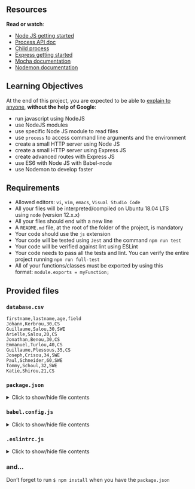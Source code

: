 <p><img src="https://s3.eu-west-3.amazonaws.com/hbtn.intranet/uploads/medias/2020/1/82692897e15d9f03256f.jpeg?X-Amz-Algorithm=AWS4-HMAC-SHA256&X-Amz-Credential=AKIA4MYA5JM5DUTZGMZG%2F20230531%2Feu-west-3%2Fs3%2Faws4_request&X-Amz-Date=20230531T194550Z&X-Amz-Expires=86400&X-Amz-SignedHeaders=host&X-Amz-Signature=44154f83bbb1a0f0a56dbc60c4905197f9eaabd0b585a7091a31995528042302" alt=""></p>
<h2>Resources</h2>
<p><strong>Read or watch</strong>:</p>
<ul>
    <li><a href="https://intranet.hbtn.io/rltoken/Yqqd7vdicYv9f8rbyJC18w" title="Node JS getting started" target="_blank">Node JS getting started</a></li>
    <li><a href="https://intranet.hbtn.io/rltoken/TyodG31Rx3XIiGE7HnxNYw" title="Process API doc" target="_blank">Process API doc</a></li>
    <li><a href="https://intranet.hbtn.io/rltoken/Ic5-12q1xFd74_0psW4CdQ" title="Child process" target="_blank">Child process</a></li>
    <li><a href="https://intranet.hbtn.io/rltoken/Bi4zX1TeHY2RF5lLYgKspg" title="Express getting started" target="_blank">Express getting started</a></li>
    <li><a href="https://intranet.hbtn.io/rltoken/eBgT_wcT40RgCLtYXuRpvw" title="Mocha documentation" target="_blank">Mocha documentation</a></li>
    <li><a href="https://intranet.hbtn.io/rltoken/rlx9PqRqSQkA6v6ZJmYKNw" title="Nodemon documentation" target="_blank">Nodemon documentation</a></li>
</ul>
<h2>Learning Objectives</h2>
<p>At the end of this project, you are expected to be able to&nbsp;<a href="https://intranet.hbtn.io/rltoken/0npbOzScCU_oDJNrQdOKRg" title="explain to anyone" target="_blank">explain to anyone</a>,&nbsp;<strong>without the help of Google</strong>:</p>
<ul>
    <li>run javascript using NodeJS</li>
    <li>use NodeJS modules</li>
    <li>use specific Node JS module to read files</li>
    <li>use&nbsp;<code>process</code> to access command line arguments and the environment</li>
    <li>create a small HTTP server using Node JS</li>
    <li>create a small HTTP server using Express JS</li>
    <li>create advanced routes with Express JS</li>
    <li>use ES6 with Node JS with Babel-node</li>
    <li>use Nodemon to develop faster</li>
</ul>
<h2>Requirements</h2>
<ul>
    <li>Allowed editors:&nbsp;<code>vi</code>,&nbsp;<code>vim</code>,&nbsp;<code>emacs</code>,&nbsp;<code>Visual Studio Code</code></li>
    <li>All your files will be interpreted/compiled on Ubuntu 18.04 LTS using&nbsp;<code>node</code> (version 12.x.x)</li>
    <li>All your files should end with a new line</li>
    <li>A&nbsp;<code>README.md</code> file, at the root of the folder of the project, is mandatory</li>
    <li>Your code should use the&nbsp;<code>js</code> extension</li>
    <li>Your code will be tested using&nbsp;<code>Jest</code> and the command&nbsp;<code>npm run test</code></li>
    <li>Your code will be verified against lint using ESLint</li>
    <li>Your code needs to pass all the tests and lint. You can verify the entire project running&nbsp;<code>npm run full-test</code></li>
    <li>All of your functions/classes must be exported by using this format:&nbsp;<code>module.exports = myFunction;</code></li>
</ul>
<h2>Provided files</h2>
<h3><code>database.csv</code></h3>
<pre><code>firstname,lastname,age,field
Johann,Kerbrou,30,CS
Guillaume,Salou,30,SWE
Arielle,Salou,20,CS
Jonathan,Benou,30,CS
Emmanuel,Turlou,40,CS
Guillaume,Plessous,35,CS
Joseph,Crisou,34,SWE
Paul,Schneider,60,SWE
Tommy,Schoul,32,SWE
Katie,Shirou,21,CS
</code></pre>
<h3><code>package.json</code></h3>
<details>
    <summary>Click to show/hide file contents</summary>
    <pre>
</pre>
</details>
<h3><code>babel.config.js</code></h3>
<details>
    <summary>Click to show/hide file contents</summary>
    <pre>
</pre>
</details>
<h3><code>.eslintrc.js</code></h3>
<details>
    <summary>Click to show/hide file contents</summary>
    <pre>
</pre>
</details>
<h3>and&hellip;</h3>
<p>Don&rsquo;t forget to run&nbsp;<code>$ npm install</code> when you have the&nbsp;<code>package.json</code></p>